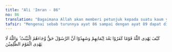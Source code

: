 ```yaml
---
title: "Ali 'Imran - 86"
no: 86
translation: "Bagaimana Allah akan memberi petunjuk kepada suatu kaum yang kafir setelah mereka beriman, serta mengakui bahwa Rasul (Muhammad) itu benar-benar (rasul), dan bukti-bukti yang jelas telah sampai kepada mereka? Allah tidak memberi petunjuk kepada orang zalim."
tafsir: "Mengenai sebab turunnya ayat 86 sampai dengan ayat 89 dapat dikemukakan sebuah hadis riwayat Ibnu Jarir, An-Nasa'i, al-hakim dan Ibnu hibban:\n\nBahwa Ibnu 'Abbas berkata, \"Ada seseorang dari golongan Ansar sudah masuk Islam, kemudian ia murtad dan bergabung ke golongan orang musyrik tetapi ia menyesal. Lalu ia minta kepada kaumnya agar ditanyakan kepada Rasulullah saw, \"Bisakah diterima tobat saya?\" Maka turunlah (ayat 86) sampai dengan (ayat 89). Kemudian disampaikanlah hal itu kepadanya, maka ia kembali masuk Islam.\"\n\nOrang yang kembali menjadi kafir sesudah beriman, Allah tidak akan memberikan jalan untuk mendapatkan petunjuk. Karena, mereka tidak mengakui berita gembira tentang kedatangan Nabi Muhammad yang tercantum dalam kitab-kitab mereka. Semula mereka berkeinginan untuk mengikuti Nabi Muhammad apabila mereka diberi umur panjang, dan apabila nabi baru itu diutus dari kalangan mereka. Tetapi setelah ternyata Nabi Muhammad saw datang, dan dia bukanlah dari kalangan mereka, mereka pun mengingkarinya, meskipun kedatangan Nabi Muhammad itu disertai dengan bukti-bukti yang nyata tentang kenabiannya. Orang yang mulanya beriman kemudian kafir kembali, mereka menganiaya diri sendiri, dan Allah tidak akan memberi petunjuk kepada orang-orang yang menganiaya diri sendiri, karena Allah telah menerangkan bahwa petunjuk kepada jalan yang benar hanya dapat berpengaruh, apabila orang itu bersih jiwanya, sehingga ia dapat menerima bukti-bukti kebenaran dari petunjuk itu. Tetapi kalau orang itu hatinya telah dinodai oleh kezaliman maka ia akan menyeleweng dari jalan yang benar. Oleh sebab itu mereka tidak akan mungkin lagi menerima petunjuk Allah."
---
```


كَيْفَ يَهْدِى اللّٰهُ قَوْمًا كَفَرُوْا بَعْدَ اِيْمَانِهِمْ وَشَهِدُوْٓا اَنَّ الرَّسُوْلَ حَقٌّ وَّجَاۤءَهُمُ الْبَيِّنٰتُ ۗ وَاللّٰهُ لَا يَهْدِى الْقَوْمَ الظّٰلِمِيْنَ
